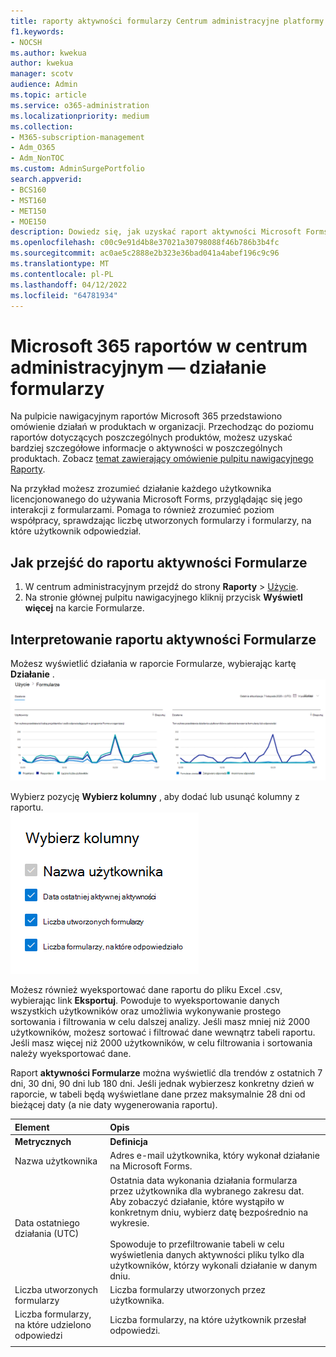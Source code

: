 ```yaml
---
title: raporty aktywności formularzy Centrum administracyjne platformy Microsoft 365
f1.keywords:
- NOCSH
ms.author: kwekua
author: kwekua
manager: scotv
audience: Admin
ms.topic: article
ms.service: o365-administration
ms.localizationpriority: medium
ms.collection:
- M365-subscription-management
- Adm_O365
- Adm_NonTOC
ms.custom: AdminSurgePortfolio
search.appverid:
- BCS160
- MST160
- MET150
- MOE150
description: Dowiedz się, jak uzyskać raport aktywności Microsoft Forms przy użyciu pulpitu nawigacyjnego raportów Microsoft 365 w Centrum administracyjne platformy Microsoft 365.
ms.openlocfilehash: c00c9e91d4b8e37021a30798088f46b786b3b4fc
ms.sourcegitcommit: ac0ae5c2888e2b323e36bad041a4abef196c9c96
ms.translationtype: MT
ms.contentlocale: pl-PL
ms.lasthandoff: 04/12/2022
ms.locfileid: "64781934"
---
```

# <a name="microsoft-365-reports-in-the-admin-center---forms-activity"></a>Microsoft 365 raportów w centrum administracyjnym — działanie formularzy

Na pulpicie nawigacyjnym raportów Microsoft 365 przedstawiono omówienie działań w produktach w organizacji. Przechodząc do poziomu raportów dotyczących poszczególnych produktów, możesz uzyskać bardziej szczegółowe informacje o aktywności w poszczególnych produktach. Zobacz [temat zawierający omówienie pulpitu nawigacyjnego Raporty](activity-reports.md).
  
Na przykład możesz zrozumieć działanie każdego użytkownika licencjonowanego do używania Microsoft Forms, przyglądając się jego interakcji z formularzami. Pomaga to również zrozumieć poziom współpracy, sprawdzając liczbę utworzonych formularzy i formularzy, na które użytkownik odpowiedział.
  
## <a name="how-to-get-to-the-forms-activity-report"></a>Jak przejść do raportu aktywności Formularze

1. W centrum administracyjnym przejdź do strony **Raporty** \> <a href="https://go.microsoft.com/fwlink/p/?linkid=2074756" target="_blank">Użycie</a>. 
2. Na stronie głównej pulpitu nawigacyjnego kliknij przycisk **Wyświetl więcej** na karcie Formularze.
  
## <a name="interpret-the-forms-activity-report"></a>Interpretowanie raportu aktywności Formularze

Możesz wyświetlić działania w raporcie Formularze, wybierając kartę **Działanie** .<br/>![raporty Microsoft 365 — raport aktywności Microsoft Forms.](../../media/275fb0a1-b9d9-4233-8aaf-e7df73cc705f.png)

Wybierz pozycję **Wybierz kolumny** , aby dodać lub usunąć kolumny z raportu.  <br/> ![Raport aktywności formularzy — wybierz kolumny.](../../media/0c9b0b69-5dc7-43ea-8e2c-54407b6ce2ab.png)

Możesz również wyeksportować dane raportu do pliku Excel .csv, wybierając link **Eksportuj**. Powoduje to wyeksportowanie danych wszystkich użytkowników oraz umożliwia wykonywanie prostego sortowania i filtrowania w celu dalszej analizy. Jeśli masz mniej niż 2000 użytkowników, możesz sortować i filtrować dane wewnątrz tabeli raportu. Jeśli masz więcej niż 2000 użytkowników, w celu filtrowania i sortowania należy wyeksportować dane. 

Raport **aktywności Formularze** można wyświetlić dla trendów z ostatnich 7 dni, 30 dni, 90 dni lub 180 dni. Jeśli jednak wybierzesz konkretny dzień w raporcie, w tabeli będą wyświetlane dane przez maksymalnie 28 dni od bieżącej daty (a nie daty wygenerowania raportu).
  
|Element|Opis|
|:-----|:-----|
|**Metrycznych**|**Definicja**|
|Nazwa użytkownika  <br/> |Adres e-mail użytkownika, który wykonał działanie na Microsoft Forms.  <br/> |
|Data ostatniego działania (UTC)  <br/> |Ostatnia data wykonania działania formularza przez użytkownika dla wybranego zakresu dat. Aby zobaczyć działanie, które wystąpiło w konkretnym dniu, wybierz datę bezpośrednio na wykresie.<br/><br/>Spowoduje to przefiltrowanie tabeli w celu wyświetlenia danych aktywności pliku tylko dla użytkowników, którzy wykonali działanie w danym dniu.  <br/> |
|Liczba utworzonych formularzy  <br/> |Liczba formularzy utworzonych przez użytkownika.   <br/> |
|Liczba formularzy, na które udzielono odpowiedzi  <br/> |Liczba formularzy, na które użytkownik przesłał odpowiedzi.|
|||
